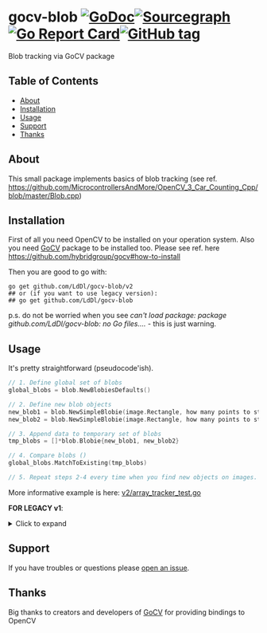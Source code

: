 # gocv-blob [![GoDoc](https://godoc.org/github.com/LdDl/gocv-blob?status.svg)](https://godoc.org/github.com/LdDl/gocv-blob)[![Sourcegraph](https://sourcegraph.com/github.com/LdDl/gocv-blob/-/badge.svg)](https://sourcegraph.com/github.com/LdDl/gocv-blob?badge)[![Go Report Card](https://goreportcard.com/badge/github.com/LdDl/gocv-blob)](https://goreportcard.com/report/github.com/LdDl/gocv-blob)[![GitHub tag](https://img.shields.io/github/tag/LdDl/gocv-blob.svg)](https://github.com/LdDl/gocv-blob/releases)
Blob tracking via GoCV package

## Table of Contents

- [About](#about)
- [Installation](#usage)
- [Usage](#usage)
- [Support](#support)
- [Thanks](#thanks)

## About
This small package implements basics of blob tracking (see ref. https://github.com/MicrocontrollersAndMore/OpenCV_3_Car_Counting_Cpp/blob/master/Blob.cpp)

## Installation

First of all you need OpenCV to be installed on your operation system. Also you need [GoCV](https://github.com/hybridgroup/gocv) package to be installed too. Please see ref. here https://github.com/hybridgroup/gocv#how-to-install

Then you are good to go with:
```shell
go get github.com/LdDl/gocv-blob/v2
## or (if you want to use legacy version):
## go get github.com/LdDl/gocv-blob
```

p.s. do not be worried when you see *can't load package: package github.com/LdDl/gocv-blob: no Go files....* - this is just warning.

## Usage

It's pretty straightforward (pseudocode'ish).

```go
// 1. Define global set of blobs
global_blobs = blob.NewBlobiesDefaults()

// 2. Define new blob objects
new_blob1 = blob.NewSimpleBlobie(image.Rectangle, how many points to store in track, class ID of object , class name of object)
new_blob2 = blob.NewSimpleBlobie(image.Rectangle, how many points to store in track, class ID of object , class name of object)

// 3. Append data to temporary set of blobs
tmp_blobs = []*blob.Blobie{new_blob1, new_blob2}

// 4. Compare blobs ()
global_blobs.MatchToExisting(tmp_blobs)

// 5. Repeat steps 2-4 every time when you find new objects on images. MatchToExisting() will update existing blobs and register new ones.
```

More informative example is here: [v2/array_tracker_test.go](v2/array_tracker_test.go)

**FOR LEGACY v1**:
<details>
<summary>Click to expand</summary>

```go
// 1. Define global set of blobs
global_blobs = blob.NewBlobiesDefaults()

// 2. Define new blob objects
new_blob1 = blob.NewBlobie(image.Rectangle, how many points to store in track, class ID of object , class name of object)
new_blob2 = blob.NewBlobie(image.Rectangle, how many points to store in track, class ID of object , class name of object)

// 3. Append data to temporary set of blobs
tmp_blobs = []*blob.Blobie{}
tmp_blobs = append(tmp_blobs, new_blob1)
tmp_blobs = append(tmp_blobs, new_blob2)

// 4. Compare blobs ()
global_blobs.MatchToExisting(tmp_blobs)

// 5. Repeat steps 2-4 every time when you find new objects on images. MatchToExisting() will update existing blobs and register new ones.
```
</details>

## Support

If you have troubles or questions please [open an issue](https://github.com/LdDl/gocv-blob/issues/new).

## Thanks
Big thanks to creators and developers of [GoCV](https://gocv.io/) for providing bindings to OpenCV
